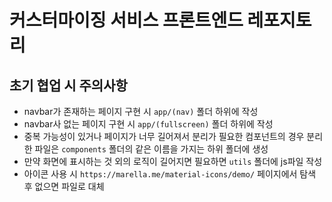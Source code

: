 # 커스터마이징 서비스 프론트엔드 레포지토리
## 초기 협업 시 주의사항
- navbar가 존재하는 페이지 구현 시 `app/(nav)` 폴더 하위에 작성
- navbar사 없는 페이지 구현 시 `app/(fullscreen)` 폴더 하위에 작성
- 중복 가능성이 있거나 페이지가 너무 길어져서 분리가 필요한 컴포넌트의 경우 분리한 파일은 `components` 폴더의 같은 이름을 가지는 하위 폴더에 생성
- 만약 화면에 표시하는 것 외의 로직이 길어지면 필요하면 `utils` 폴더에 js파일 작성
- 아이콘 사용 시 `https://marella.me/material-icons/demo/` 페이지에서 탐색 후 없으면 파일로 대체